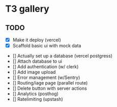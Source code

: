 # T3 gallery

## TODO

- [x] Make it deploy (vercel)
- [x] Scaffold basic ui with mock data
- [] Actually set up a database (vercel postgress)
- [] Attach database to ui
- [] Add authentication (w/ clerk)
- [] Add image upload
- [] Error management (w/Sentry)
- [] Routing/iage page (parallel route)
- [] Delete button with server actions
- [] Analytics (posthog)
- [] Ratelimiting (upstash)
